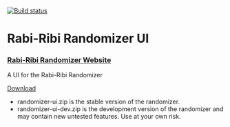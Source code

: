 [![Build status](https://ci.appveyor.com/api/projects/status/v707aahnn2wv3hh0/branch/master?svg=true)](https://ci.appveyor.com/project/wcko87/rabiribi-randomizer-ui-rc94b/branch/master)

# Rabi-Ribi Randomizer UI

### [Rabi-Ribi Randomizer Website](https://wcko87.github.io/rabiribi-randomizer/)

A UI for the Rabi-Ribi Randomizer

[Download](https://ci.appveyor.com/project/wcko87/rabiribi-randomizer-ui-rc94b/build/artifacts)
* randomizer-ui.zip is the stable version of the randomizer.
* randomizer-ui-dev.zip is the development version of the randomizer and may contain new untested features. Use at your own risk.


 
 
 
 
 
